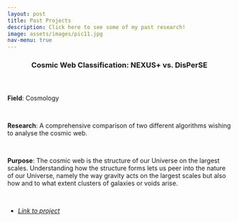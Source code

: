 ```yaml
---
layout: post
title: Past Projects
description: Click here to see some of my past research!
image: assets/images/pic11.jpg
nav-menu: true
---
```

<section id="two" class="spotlights">
	<section>
		<div class="content">
			<div class="inner">
				<header class="major">
					<h3>Cosmic Web Classification: NEXUS+ vs. DisPerSE</h3>
				</header>
                <p><b>Field</b>: Cosmology </p><br>
                <p><b>Research</b>: A comprehensive comparison of two different algorithms wishing to analyse the cosmic web. </p><br>
                <p><b>Purpose</b>: The cosmic web is the structure of our Universe on the largest scales. Understanding how the structure forms lets us peer into the nature of our Universe, namely the way gravity acts on the largest scales but also how and to what extent clusters of galaxies or  voids arise. </p><br>
				<ul class="actions">
					<li><a href='https://fse.studenttheses.ub.rug.nl/22546/'><i>Link to project</i></a></li>
				</ul>
			</div>
		</div>
		<a href="generic.html" class="image">
            <img src="{% link assets/images/cosmic_web.png %}" alt="" data-position="top center" />
		</a>
	</section>
</section>